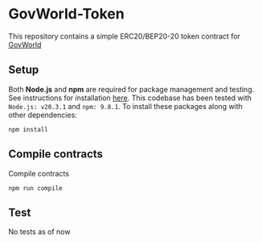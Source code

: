 # GovWorld-Token

This repository contains a simple ERC20/BEP20-20 token contract for [GovWorld](https://govworld.io)


## Setup

Both **Node.js** and **npm** are required for package management and testing. See instructions
for installation [here](https://docs.npmjs.com/downloading-and-installing-node-js-and-npm). This
codebase has been tested with `Node.js: v20.3.1` and `npm: 9.8.1`.
To install these packages along with other dependencies:
```
npm install
```
## Compile contracts
Compile contracts

```
npm run compile
```

## Test
No tests as of now